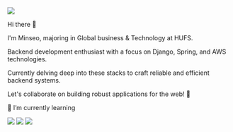 <img src="https://img.shields.io/badge/jgoldstone7@gmail.com-EA4335?style=flat-square&logo=Gmail&logoColor=white"/>

Hi there 👋

I'm Minseo, majoring in Global business & Technology at HUFS. 

Backend development enthusiast with a focus on Django, Spring, and AWS technologies. 

Currently delving deep into these stacks to craft reliable and efficient backend systems. 

Let's collaborate on building robust applications for the web! 🚀


🌱 I’m currently learning

<img src="https://img.shields.io/badge/Django-092E20?style=flat-square&logo=Django&logoColor=white"/> <img src="https://img.shields.io/badge/Spring-6DB33F?style=flat-square&logo=Spring&logoColor=white"/> <img src="https://img.shields.io/badge/AWS-232F3E?style=flat-square&logo=Amazon-AWS&logoColor=white"/>


<!--
**minseojeong1012/minseojeong1012** is a ✨ _special_ ✨ repository because its `README.md` (this file) appears on your GitHub profile.

Here are some ideas to get you started:

- 🔭 I’m currently working on 
- 🌱 I’m currently learning 
- 👯 I’m looking to collaborate on ...
- 🤔 I’m looking for help with ...
- 💬 Ask me about ...
- 📫 How to reach me: ...
- 😄 Pronouns: ...
- ⚡ Fun fact: ...
-->
